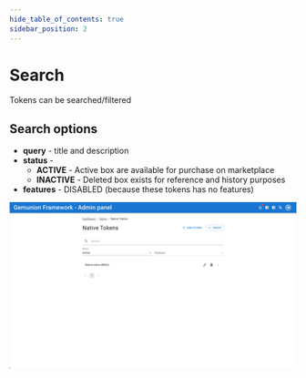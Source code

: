 ```yaml
---
hide_table_of_contents: true
sidebar_position: 2
---
```


# Search

Tokens can be searched/filtered

## Search options

- **query** - title and description
- **status** -
    - **ACTIVE** - Active box are available for purchase on marketplace
    - **INACTIVE** - Deleted box exists for reference and history purposes
- **features** - DISABLED (because these tokens has no features)

![NATIVE token search](/img/admin/hierarchy/native/token_search.png)
